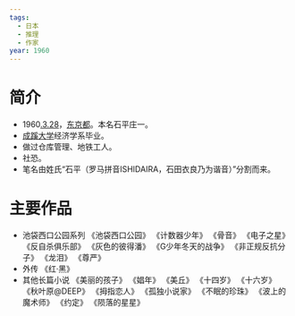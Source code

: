 ```yaml
---
tags:
  - 日本
  - 推理
  - 作家
year: 1960
---
```

# 简介

- 1960[.3.28](2024-03-28.md)，[东京都](东京都.md)。本名石平庄一。
- [成蹊大学](成蹊大学.md)经济学系毕业。
- 做过仓库管理、地铁工人。
- 社恐。
- 笔名由姓氏“石平（罗马拼音ISHIDAIRA，石田衣良乃为谐音）”分割而来。
# 主要作品

- 池袋西口公园系列
《池袋西口公园》
《计数器少年》
《骨音》
《电子之星》
《反自杀俱乐部》
《灰色的彼得潘》
《G少年冬天的战争》
《非正规反抗分子》
《龙泪》
《尊严》
- 外传
《红·黑》
- 其他长篇小说
《美丽的孩子》
《娼年》
《美丘》
《十四岁》
《十六岁》
《秋叶原@DEEP》
《拇指恋人》
《孤独小说家》
《不眠的珍珠》
《波上的魔术师》
《约定》
《陨落的星星》
